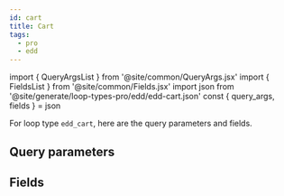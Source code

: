 ```yaml
---
id: cart
title: Cart
tags:
  - pro
  - edd
---
```

import { QueryArgsList } from '@site/common/QueryArgs.jsx'
import { FieldsList } from '@site/common/Fields.jsx'
import json from '@site/generate/loop-types-pro/edd/edd-cart.json'
const { query_args, fields } = json

For loop type `edd_cart`, here are the query parameters and fields.

## Query parameters

<QueryArgsList args={query_args} />

## Fields

<FieldsList fields={fields} />
